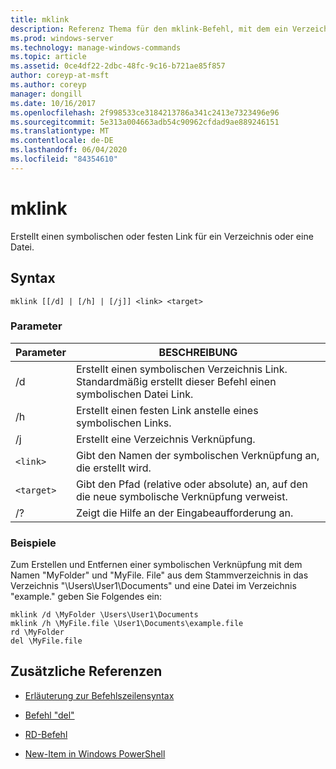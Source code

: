 ```yaml
---
title: mklink
description: Referenz Thema für den mklink-Befehl, mit dem ein Verzeichnis oder eine Datei als symbolischer oder fester Link erstellt wird.
ms.prod: windows-server
ms.technology: manage-windows-commands
ms.topic: article
ms.assetid: 0ce4df22-2dbc-48fc-9c16-b721ae85f857
author: coreyp-at-msft
ms.author: coreyp
manager: dongill
ms.date: 10/16/2017
ms.openlocfilehash: 2f998533ce3184213786a341c2413e7323496e96
ms.sourcegitcommit: 5e313a004663adb54c90962cfdad9ae889246151
ms.translationtype: MT
ms.contentlocale: de-DE
ms.lasthandoff: 06/04/2020
ms.locfileid: "84354610"
---
```

# <a name="mklink"></a>mklink

Erstellt einen symbolischen oder festen Link für ein Verzeichnis oder eine Datei.

## <a name="syntax"></a>Syntax

```
mklink [[/d] | [/h] | [/j]] <link> <target>
```

### <a name="parameters"></a>Parameter

| Parameter | BESCHREIBUNG |
| --------- | ----------- |
| /d | Erstellt einen symbolischen Verzeichnis Link. Standardmäßig erstellt dieser Befehl einen symbolischen Datei Link. |
| /h | Erstellt einen festen Link anstelle eines symbolischen Links. |
| /j | Erstellt eine Verzeichnis Verknüpfung. |
| `<link>` | Gibt den Namen der symbolischen Verknüpfung an, die erstellt wird. |
| `<target>` | Gibt den Pfad (relative oder absolute) an, auf den die neue symbolische Verknüpfung verweist. |
| /? | Zeigt die Hilfe an der Eingabeaufforderung an. |

### <a name="examples"></a>Beispiele

Zum Erstellen und Entfernen einer symbolischen Verknüpfung mit dem Namen "MyFolder" und "MyFile. File" aus dem Stammverzeichnis in das Verzeichnis "\Users\User1\Documents" und eine Datei im Verzeichnis "example." geben Sie Folgendes ein:

```
mklink /d \MyFolder \Users\User1\Documents
mklink /h \MyFile.file \User1\Documents\example.file
rd \MyFolder
del \MyFile.file
```

## <a name="additional-references"></a>Zusätzliche Referenzen

- [Erläuterung zur Befehlszeilensyntax](command-line-syntax-key.md)

- [Befehl "del"](del.md)

- [RD-Befehl](rd.md)

- [New-Item in Windows PowerShell](https://docs.microsoft.com/powershell/module/microsoft.powershell.management/new-item?view=powershell-6)
